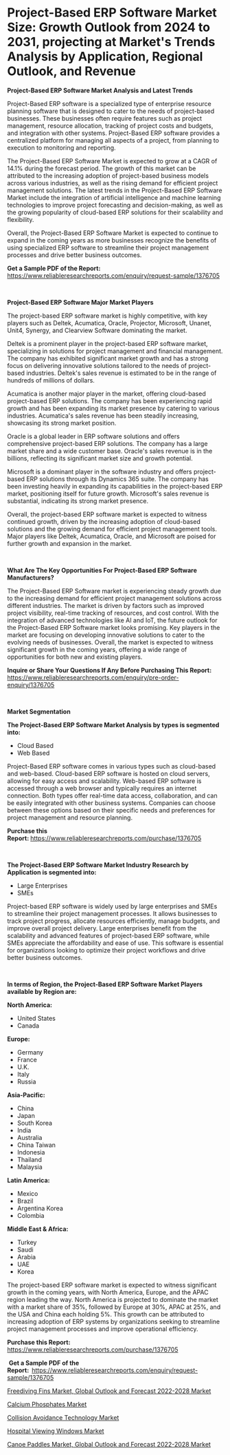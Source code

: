 <p><h1>Project-Based ERP Software Market Size: Growth Outlook from 2024 to 2031, projecting at Market's Trends Analysis by Application, Regional Outlook, and Revenue</h1></p><p><strong>Project-Based ERP Software Market Analysis and Latest Trends</strong></p>
<p><p>Project-Based ERP software is a specialized type of enterprise resource planning software that is designed to cater to the needs of project-based businesses. These businesses often require features such as project management, resource allocation, tracking of project costs and budgets, and integration with other systems. Project-Based ERP software provides a centralized platform for managing all aspects of a project, from planning to execution to monitoring and reporting.</p><p>The Project-Based ERP Software Market is expected to grow at a CAGR of 14.1% during the forecast period. The growth of this market can be attributed to the increasing adoption of project-based business models across various industries, as well as the rising demand for efficient project management solutions. The latest trends in the Project-Based ERP Software Market include the integration of artificial intelligence and machine learning technologies to improve project forecasting and decision-making, as well as the growing popularity of cloud-based ERP solutions for their scalability and flexibility.</p><p>Overall, the Project-Based ERP Software Market is expected to continue to expand in the coming years as more businesses recognize the benefits of using specialized ERP software to streamline their project management processes and drive better business outcomes.</p></p>
<p><strong>Get a Sample PDF of the Report:&nbsp;</strong> <a href="https://www.reliableresearchreports.com/enquiry/request-sample/1376705">https://www.reliableresearchreports.com/enquiry/request-sample/1376705</a></p>
<p>&nbsp;</p>
<p><strong>Project-Based ERP Software Major Market Players</strong></p>
<p><p>The project-based ERP software market is highly competitive, with key players such as Deltek, Acumatica, Oracle, Projector, Microsoft, Unanet, Unit4, Synergy, and Clearview Software dominating the market.</p><p>Deltek is a prominent player in the project-based ERP software market, specializing in solutions for project management and financial management. The company has exhibited significant market growth and has a strong focus on delivering innovative solutions tailored to the needs of project-based industries. Deltek's sales revenue is estimated to be in the range of hundreds of millions of dollars.</p><p>Acumatica is another major player in the market, offering cloud-based project-based ERP solutions. The company has been experiencing rapid growth and has been expanding its market presence by catering to various industries. Acumatica's sales revenue has been steadily increasing, showcasing its strong market position.</p><p>Oracle is a global leader in ERP software solutions and offers comprehensive project-based ERP solutions. The company has a large market share and a wide customer base. Oracle's sales revenue is in the billions, reflecting its significant market size and growth potential.</p><p>Microsoft is a dominant player in the software industry and offers project-based ERP solutions through its Dynamics 365 suite. The company has been investing heavily in expanding its capabilities in the project-based ERP market, positioning itself for future growth. Microsoft's sales revenue is substantial, indicating its strong market presence.</p><p>Overall, the project-based ERP software market is expected to witness continued growth, driven by the increasing adoption of cloud-based solutions and the growing demand for efficient project management tools. Major players like Deltek, Acumatica, Oracle, and Microsoft are poised for further growth and expansion in the market.</p></p>
<p>&nbsp;</p>
<p><strong>What Are The Key Opportunities For Project-Based ERP Software Manufacturers?</strong></p>
<p><p>The Project-Based ERP Software market is experiencing steady growth due to the increasing demand for efficient project management solutions across different industries. The market is driven by factors such as improved project visibility, real-time tracking of resources, and cost control. With the integration of advanced technologies like AI and IoT, the future outlook for the Project-Based ERP Software market looks promising. Key players in the market are focusing on developing innovative solutions to cater to the evolving needs of businesses. Overall, the market is expected to witness significant growth in the coming years, offering a wide range of opportunities for both new and existing players.</p></p>
<p><strong>Inquire or Share Your Questions If Any Before Purchasing This Report:</strong> <a href="https://www.reliableresearchreports.com/enquiry/pre-order-enquiry/1376705">https://www.reliableresearchreports.com/enquiry/pre-order-enquiry/1376705</a></p>
<p>&nbsp;</p>
<p><strong>Market Segmentation</strong></p>
<p><strong>The Project-Based ERP Software Market Analysis by types is segmented into:</strong></p>
<p><ul><li>Cloud Based</li><li>Web Based</li></ul></p>
<p><p>Project-Based ERP software comes in various types such as cloud-based and web-based. Cloud-based ERP software is hosted on cloud servers, allowing for easy access and scalability. Web-based ERP software is accessed through a web browser and typically requires an internet connection. Both types offer real-time data access, collaboration, and can be easily integrated with other business systems. Companies can choose between these options based on their specific needs and preferences for project management and resource planning.</p></p>
<p><strong>Purchase this Report:&nbsp;</strong><a href="https://www.reliableresearchreports.com/purchase/1376705">https://www.reliableresearchreports.com/purchase/1376705</a></p>
<p>&nbsp;</p>
<p><strong>The Project-Based ERP Software Market Industry Research by Application is segmented into:</strong></p>
<p><ul><li>Large Enterprises</li><li>SMEs</li></ul></p>
<p><p>Project-based ERP software is widely used by large enterprises and SMEs to streamline their project management processes. It allows businesses to track project progress, allocate resources efficiently, manage budgets, and improve overall project delivery. Large enterprises benefit from the scalability and advanced features of project-based ERP software, while SMEs appreciate the affordability and ease of use. This software is essential for organizations looking to optimize their project workflows and drive better business outcomes.</p></p>
<p>&nbsp;</p>
<p><strong>In terms of Region, the Project-Based ERP Software Market Players available by Region are:</strong></p>
<p>
    <p> <strong> North America: </strong>
        <ul>
            <li>United States</li>
            <li>Canada</li>
        </ul>
        </p> 
    <p> <strong> Europe: </strong>
        <ul>
            <li>Germany</li>
            <li>France</li>
            <li>U.K.</li>
            <li>Italy</li>
            <li>Russia</li>
        </ul>
        </p> 
    <p> <strong> Asia-Pacific: </strong>
        <ul>
            <li>China</li>
            <li>Japan</li>
            <li>South Korea</li>
            <li>India</li>
            <li>Australia</li>
            <li>China Taiwan</li>
            <li>Indonesia</li>
            <li>Thailand</li>
            <li>Malaysia</li>
        </ul>
        </p> 
    <p> <strong> Latin America: </strong>
        <ul>
            <li>Mexico</li>
            <li>Brazil</li>
            <li>Argentina Korea</li>
            <li>Colombia</li>
        </ul>
        </p> 
    <p> <strong> Middle East & Africa: </strong>
        <ul>
            <li>Turkey</li>
            <li>Saudi</li>
            <li>Arabia</li>
            <li>UAE</li>
            <li>Korea</li>
        </ul>
    </p>
    </p>
<p><p>The project-based ERP software market is expected to witness significant growth in the coming years, with North America, Europe, and the APAC region leading the way. North America is projected to dominate the market with a market share of 35%, followed by Europe at 30%, APAC at 25%, and the USA and China each holding 5%. This growth can be attributed to increasing adoption of ERP systems by organizations seeking to streamline project management processes and improve operational efficiency.</p></p>
<p><strong>Purchase this Report: </strong><a href="https://www.reliableresearchreports.com/purchase/1376705">https://www.reliableresearchreports.com/purchase/1376705</a></p>
<p>&nbsp;<strong>Get a Sample PDF of the Report:&nbsp;&nbsp;</strong><a href="https://www.reliableresearchreports.com/enquiry/request-sample/1376705">https://www.reliableresearchreports.com/enquiry/request-sample/1376705</a></p>
<p><strong></strong></p>
<p><p><a href="https://fuschia-pecorino-a6d.notion.site/Freediving-Fins-Market-Global-Outlook-and-Forecast-2022-2028-Market-Research-Report-Reveals-The-Lat-6fbbc6ee0bbd41788af9b91016b567bd">Freediving Fins Market, Global Outlook and Forecast 2022-2028 Market</a></p><p><a href="https://view.publitas.com/reportprime-1/calcium-phosphates-market-size-growth-and-forecast-from-2024-2031/">Calcium Phosphates Market</a></p><p><a href="https://view.publitas.com/reportprime-1/collision-avoidance-technology-market-size-growth-outlook-from-2024-to-2031-projecting-at-markets-trends-analysis-by-application-regional-outlook-and-revenue/">Collision Avoidance Technology Market</a></p><p><a href="https://github.com/bentleemidoriestelle7o/Market-Research-Report-List-1/blob/main/hospital-viewing-windows-market.md">Hospital Viewing Windows Market</a></p><p><a href="https://five-trouble-98a.notion.site/Canoe-Paddles-Market-Global-Outlook-and-Forecast-2022-2028-Market-Size-Market-Share-and-Global-Mar-03c7e53b39984e47a4d98957fb94a57a">Canoe Paddles Market, Global Outlook and Forecast 2022-2028 Market</a></p></p>